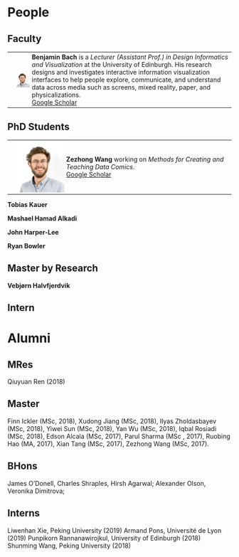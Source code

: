 # People

## Faculty 

<table>
  <tr>
    <td><img src="people/bach.png" style="width:150px;float:left;margin-left:10px"/></td>
    <td>
      <b>Benjamin Bach</b> 
      is a <i>Lecturer (Assistant Prof.) in Design Informatics and Visualization </i> at the University of Edinburgh. His research designs and investigates interactive information visualization interfaces to help people explore, communicate, and understand data across media such as screens, mixed reality, paper, and physicalizations.
      <br/>
      <a href="https://scholar.google.com/citations?user=dXbz4FgAAAAJ&hl=en&oi=ao">Google Scholar</a>
    </td>
</tr>
</table>

## PhD Students 

<table>
  <tr>
    <td><img src="people/bach.png" style="width:150px;float:left;margin-left:10px"/></td>
    <td>
      <b>Zezhong Wang</b> working on <i>Methods for Creating and Teaching Data Comics</i>.
      <br/>
      <a href="https://scholar.google.com/citations?user=EJ8drhwAAAAJ&hl=en&oi=ao">Google Scholar</a>
    </td>
</tr>
</table>

**Tobias Kauer**  

**Mashael Hamad Alkadi**  

**John Harper-Lee**  

**Ryan Bowler**  

## Master by Research 

**Vebjørn Halvfjerdvik**  

## Intern

# Alumni

## MRes 
Qiuyuan Ren (2018)

## Master
Finn Ickler (MSc, 2018), 
Xudong Jiang (MSc, 2018), 
Ilyas Zholdasbayev (MSc, 2018), 
Yiwei Sun (MSc, 2018), 
Yan Wu (MSc, 2018),
Iqbal Rosiadi (MSc, 2018), 
Edson Alcala (MSc, 2017), 
Parul Sharma (MSc , 2017), 
Ruobing Hao (MA, 2017), 
Xian Tang (MSc, 2017), 
Zezhong Wang (MSc, 2017).

## BHons
James O’Donell, 
Charles Shraples, 
Hirsh Agarwal; 
Alexander Olson, 
Veronika Dimitrova;

## Interns
Liwenhan Xie, Peking University (2019)
Armand Pons, Université de Lyon (2019)
Punpikorn Rannanawirojkul, University of Edinburgh (2018)
Shunming Wang, Peking University (2018)
